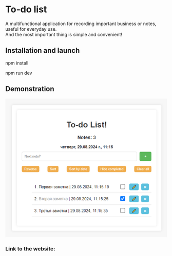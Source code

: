 # To-do list
A multifunctional application for recording important business or notes, useful for everyday use.<br> And the most important thing is simple and convenient!
## Installation and launch
npm install
<br>

npm run dev
## Demonstration
<img src="/public/Demonstration.png">

### Link to the website: 
